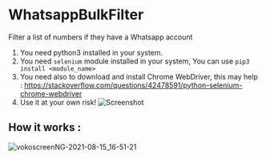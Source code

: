 # WhatsappBulkFilter
Filter a list of numbers if they have a Whatsapp account
1. You need python3 installed in your system.
2. You need `selenium` module installed in your system, You can use `pip3 install <module_name>`
3. You need also to download and install Chrome WebDriver, this may help : https://stackoverflow.com/questions/42478591/python-selenium-chrome-webdriver
4. Use it at your own risk!
![Screenshot](https://user-images.githubusercontent.com/59035087/129484694-16a57a3d-3da5-4388-b3cf-09b79d2ba2cb.png)
## How it works :
![vokoscreenNG-2021-08-15_16-51-21](https://user-images.githubusercontent.com/59035087/129484761-2d4582a7-290e-4b29-8f05-4924a17ff4a1.gif)


